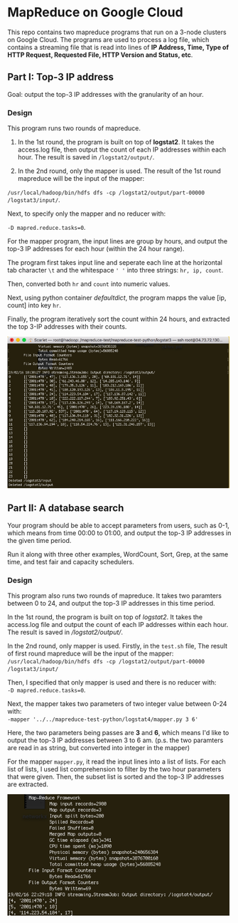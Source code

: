# MapReduce on Google Cloud 

This repo contains two mapreduce programs that run on a 3-node clusters on Google Cloud. The programs are used to process a log file, which contains a streaming file that is read into lines of **IP Address, Time, Type of HTTP Request, Requested File, HTTP Version and Status, etc**.  

## Part I: Top-3 IP address

 Goal: output the top-3 IP addresses with the granularity of an hour. 
 
 ### Design

This program runs two rounds of mapreduce. 

 1) In the 1st round, the program is built on top of **logstat2**. It takes the access.log file, then output the count of each IP addresses within each hour. The result is saved in `/logstat2/output/`. 

 2) In the 2nd round, only the mapper is used. The result of the 1st round mapreduce will be the input of the mapper: 

`/usr/local/hadoop/bin/hdfs dfs -cp /logstat2/output/part-00000 /logstat3/input/`. </br>

Next, to specify only the mapper and no reducer with:

`-D mapred.reduce.tasks=0`.</br>

For the mapper program, the input lines are group by hours, and output the top-3 IP addresses for each hour (within the 24 hour range). 

The program first takes input line and seperate each line at the horizontal tab character `\t` and the whitespace `' '` into three strings: `hr, ip, count`. 

Then, converted both `hr` and `count` into numeric values. 

Next, using python container *defaultdict*, the program mapps the value [ip, count] into key `hr`. 

Finally, the program iteratively sort the count within 24 hours, and extracted the top 3-IP addresses with their counts. 

<img src="part1.png" width="500">


## Part II: A database search

Your program should be able to accept parameters from users, such as 0-1, which means from time 00:00 to 01:00, and output the top-3 IP addresses in the given time period.

Run it along with three other examples, WordCount, Sort, Grep, at the same time, and test fair and capacity schedulers.

 ### Design

This program also runs two rounds of mapreduce. It takes two paramters between 0 to 24, and output the top-3 IP addresses in this time period. 

 In the 1st round, the program is built on top of *logstat2*. It takes the access.log file and output the count of each IP addresses within each hour. The result is saved in */logstat2/output/*. 

In the 2nd round, only mapper is used. Firstly, in the `test.sh` file, The result of first round mapreduce will be the input of the mapper: 
<br>`/usr/local/hadoop/bin/hdfs dfs -cp /logstat2/output/part-00000 /logstat3/input/`</br>

Then, I specified that only mapper is used and there is no reducer with:
<br>`-D mapred.reduce.tasks=0`.</br> 

Next, the mapper takes two parameters of two integer value between 0-24 with:
<br>`-mapper '../../mapreduce-test-python/logstat4/mapper.py 3 6'`</br>

Here, the two parameters being passes are **3** and **6**, which means I'd like to output the top-3 IP addresses between 3 to 6 am. 
(p.s. the two paramters are read in as string, but converted into integer in the mapper)

For the mapper `mapper.py`, it read the input lines into a list of lists. For each list of lists, I used list comprehension to filter by the two hour parameters that were given. Then, the subset list is sorted and the top-3 IP addresses are extracted. 

<img src="part2.png" width="500">




